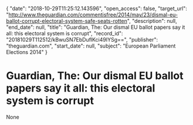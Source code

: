 {
  "date": "2018-10-29T11:25:12.143596", 
  "open_access": false, 
  "target_url": "http://www.theguardian.com/commentisfree/2014/may/23/dismal-eu-ballot-corrupt-electoral-system-safe-seats-rotten", 
  "description": null, 
  "end_date": null, 
  "title": "Guardian, The: Our dismal EU ballot papers say it all: this electoral system is corrupt", 
  "record_id": "20181029T112512/kBwuSN7EbDuflKci49IYSg==", 
  "publisher": "theguardian.com", 
  "start_date": null, 
  "subject": "European Parliament Elections 2014"
}

# Guardian, The: Our dismal EU ballot papers say it all: this electoral system is corrupt

None